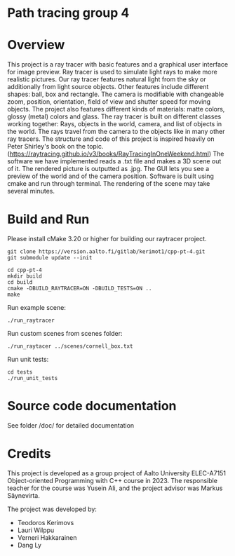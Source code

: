 # Path tracing group 4

# Overview
This project is a ray tracer with basic features and a graphical user interface for image preview. Ray tracer is used to simulate light rays to make more realistic pictures. Our ray tracer features natural light from the sky or additionally from light source objects. Other features include different shapes: ball, box and rectangle. The camera is modifiable with changeable zoom, position, orientation, field of view and shutter speed for moving objects. The project also features different kinds of materials: matte colors, glossy (metal) colors and glass.
  The ray tracer is built on different classes working together: Rays, objects in the world, camera, and list of objects in the world. The rays travel from the camera to the objects like in many other ray tracers. The structure and code of this project is inspired heavily on Peter Shirley's book on the topic. (https://raytracing.github.io/v3/books/RayTracingInOneWeekend.html)
  The software we have implemented reads a .txt file and makes a 3D scene out of it. The rendered picture is outputted as .jpg. The GUI lets you see a preview of the world and of the camera position. Software is built using cmake and run through terminal. The rendering of the scene may take several minutes.

# Build and Run

Please install cMake 3.20 or higher for building our raytracer project.
```
git clone https://version.aalto.fi/gitlab/kerimot1/cpp-pt-4.git
git submodule update --init

cd cpp-pt-4
mkdir build
cd build
cmake -DBUILD_RAYTRACER=ON -DBUILD_TESTS=ON ..
make

```
Run example scene:
```
./run_raytracer
```

Run custom scenes from scenes folder:
```
./run_raytacer ../scenes/cornell_box.txt
```

Run unit tests:
```
cd tests
./run_unit_tests
```

# Source code documentation
See folder /doc/ for detailed documentation

# Credits
This project is developed as a group project of Aalto University ELEC-A7151 Object-oriented Programming with C++ course in 2023. The responsible teacher for the course was Yusein Ali, and the project advisor was Markus Säynevirta.

The project was developed by:
- Teodoros Kerimovs
- Lauri Wilppu
- Verneri Hakkarainen
- Dang Ly
